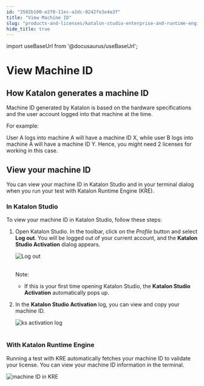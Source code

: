 ```yaml
---
id: "3502b100-e2f0-11ec-a2dc-0242fe3e4a3f"
title: "View Machine ID"
slug: "products-and-licenses/katalon-studio-enterprise-and-runtime-engine-licenses/view-machine-id"
hide_title: true
---
```

import useBaseUrl from '@docusaurus/useBaseUrl';

    

# <a id="id_machine-id" class="anchor_top_offset"/><a id="ariaid-title1" class="anchor_top_offset"/>View Machine ID

    
    
  
    

## <a id="id_1" class="anchor_top_offset"/>How Katalon generates a machine ID

    
      
<p xmlns="http://www.w3.org/1999/xhtml" className="p">Machine ID generated by Katalon is based on the hardware   specifications and the user account logged into that machine at the   time.</p> 
      
<p xmlns="http://www.w3.org/1999/xhtml" className="p">For example:</p> 
      
<p xmlns="http://www.w3.org/1999/xhtml" className="p">User A logs into machine A will have a machine ID X, while user   B logs into machine A will have a machine ID Y. Hence, you might   need 2 licenses for working in this case.</p> 
    
  
    

## <a id="id_2" class="anchor_top_offset"/>View your machine ID

    
      
<p xmlns="http://www.w3.org/1999/xhtml" className="p">You can view your machine ID in Katalon Studio and in your   terminal dialog when you run your test with Katalon Runtime Engine   (KRE).</p> 
    
          

### <a id="id_3" class="anchor_top_offset"/>In Katalon Studio

<p xmlns="http://www.w3.org/1999/xhtml" className="p">To view your machine ID in Katalon Studio, follow these   steps:</p> 
<ol xmlns="http://www.w3.org/1999/xhtml" className="ol"><li className="li">     <p className="p">Open Katalon Studio. In the toolbar, click on the       <em className="ph i">Profile</em> button and select <strong className="ph b">Log out</strong>. You       will be logged out of your current account, and the <strong className="ph b">Katalon         Studio Activation</strong> dialog appears.</p>     <p className="p">       <img className="image" src={useBaseUrl("https://github.com/katalon-studio/docs-images/raw/master/katalon-studio/docs/machine-ID/KS-LICENSE-Log-out-text.png")} alt="Log out" /><br /><br />     </p>     <div className="note note note_note"><span className="note__title">Note:</span>        <p className="p" /><ul className="ul"><li className="li"><p className="p">If this is your first time opening Katalon Studio, the             <strong className="ph b">Katalon Studio Activation</strong> automatically pops             up.</p></li></ul>     </div>   </li><li className="li">     <p className="p">In the <strong className="ph b">Katalon Studio Activation</strong> log, you can       view and copy your machine ID.</p>     <p className="p">       <img className="image" src={useBaseUrl("https://github.com/katalon-studio/docs-images/raw/master/katalon-studio/docs/machine-ID/KS-LICENSE-machine-ID.png")} alt="ks activation log" /><br /><br />     </p>   </li></ol> 
      

### <a id="id_4" class="anchor_top_offset"/>With Katalon Runtime Engine

      
        
<p xmlns="http://www.w3.org/1999/xhtml" className="p">Running a test with KRE automatically fetches your machine ID to   validate your license. You can view your machine ID information in   the terminal.</p> 
        
<p xmlns="http://www.w3.org/1999/xhtml" className="p">   <img className="image" src={useBaseUrl("https://github.com/katalon-studio/docs-images/raw/master/katalon-studio/docs/machine-ID/machine-id-kre.png")} alt="machine ID in KRE" /><br /><br /> </p> 
      
    
